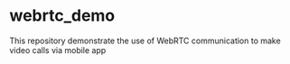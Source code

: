 # webrtc_demo
This repository demonstrate the use of WebRTC communication to make video calls via mobile app
